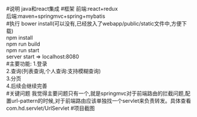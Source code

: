 #说明
java和react集成
#框架
前端:react+redux<br/>
后端:maven+springmvc+spring+mybatis<br/>
#执行
bower install(可以没有,已经放入了webapp/public/static文件中,方便下载)<br/>
npm install<br/>
npm run build<br/>
npm run start<br/>
server start => localhost:8080<br/>
#主要功能:
1.登录<br/>
2.查询(列表查询,个人查询:支持模糊查询)<br/>
3.分页<br/>
4.后续会继续完善<br/>
#关键问题
我觉得主要问题只有一个,就是springmvc对于前端路由的拦截问题,配置url-pattern的时候,对于前端路由应该单独找一个servlet来负责转发。具体查看com.hd.servlet/UrlServlet
#项目截图












